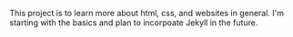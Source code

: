 This project is to learn more about html, css, and websites in general. I'm starting with the basics and plan to incorpoate Jekyll in the future.
